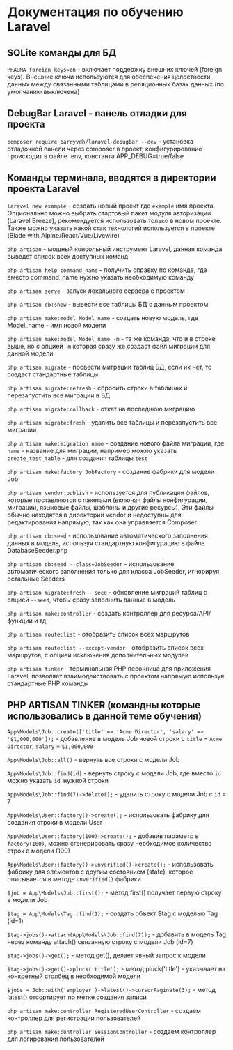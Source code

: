 # Документация по обучению Laravel

## SQLite команды для БД

`PRAGMA foreign_keys=on` - включает поддержку внешних ключей (foreign keys). Внешние ключи используются для обеспечения целостности данных между связанными таблицами в реляционных базах данных (по умолчанию выключена)

## DebugBar Laravel - панель отладки для проекта

`composer require barryvdh/laravel-debugbar --dev` - установка отладочной панели через composer в проект, конфигурирование происходит в файле .env, константа APP_DEBUG=true/false

## Команды терминала, вводятся в директории проекта Laravel
`laravel new example` - создать новый проект где `example` имя проекта. Опционально можно выбрать стартовый пакет модуля авторизации (Laravel Breeze), рекомендуется использовать только в новом проекте. Также можно указать какой стак технологий используется в проекте (Blade with Alpine/React/Vue/Livewire)

`php artisan` - мощный консольный инструмент Laravel, данная команда выведет список всех доступных команд

`php artisan help command_name` - получить справку по команде, где вместо command_name нужно указать необходимую команду 

`php artisan serve` - запуск локального сервера с проектом

`php artisan db:show` - вывести все таблицы БД с данным проектом

`php artisan make:model Model_name` - создать новую модель, где Model_name - имя новой модели

`php artisan make:model Model_name -m` - та же команда, что и в строке выше, но с опцией `-m` которая сразу же создаст файл миграции для данной модели

`php artisan migrate` - провести миграции таблиц БД, если их нет, то создаст стандартные таблицы

`php artisan migrate:refresh` - сбросить строки в таблицах и перезапустить все миграции в БД

`php artisan migrate:rollback` - откат на последнюю миграцию

`php artisan migrate:fresh` - удалить все таблицы и перезапустить все миграции

`php artisan make:migration name` - создание нового файла миграции, где `name` - название для миграции, например можно указать `create_test_table` - для создания таблицы `test`

`php artisan make:factory JobFactory` - создание фабрики для модели Job

`php artisan vendor:publish` - используется для публикации файлов, которые поставляются с пакетами (включая файлы конфигурации, миграции, языковые файлы, шаблоны и другие ресурсы). Эти файлы обычно находятся в директории vendor и недоступны для редактирования напрямую, так как она управляется Composer.

`php artisan db:seed` - использование автоматического заполнения данных в модель, используя стандартную конфигурацию в файле DatabaseSeeder.php

`php artisan db:seed --class=JobSeeder` - использование автоматического заполнения только для класса JobSeeder, игнорируя остальные Seeders

`php artisan migrate:fresh --seed` - обновление миграций таблиц с опцией `--seed`, чтобы сразу заполнить данные в модель

`php artisan make:controller` - создать контроллер для ресурса/API/функции и тд

`php artisan route:list` - отобразить список всех маршрутов

`php artisan route:list --except-vendor` - отобразить список всех маршрутов, с опцией исключения дополнительных модулей

`php artisan tinker` - терминальная PHP песочница для приложения Laravel, позволяет взаимодействовать с проектом напрямую используя стандартные PHP команды 

## PHP ARTISAN TINKER (командны которые использовались в данной теме обучения)

`App\Models\Job::create(['title' => 'Acme Director', 'salary' => '$1,000,000']);` - добавление в модель Job новой строки с `title` = `Acme Director`, `salary` = `$1,000,000`

`App\Models\Job::all()` - вернуть все строки с модели Job

`App\Models\Job::find(id)` - вернуть строку с модели Job, где вместо `id` можно указать `id `нужной строки

`App\Models\Job::find(7)->delete();` - удалить строку с модели Job с `id` = 7

`App\Models\User::factory()->create();` - использовать фабрику для создания строки в модели User

`App\Models\User::factory(100)->create();` - добавив параметр в `factory(100)`, можно сгенерировать сразу необходимое количество строк в модели (100)

`App\Models\User::factory()->unverified()->create();` - использовать фабрику для элементов с другим состоянием (state), которое описывается в методе `unverified()` фабрики

`$job = App\Models\Job::first();` - метод first() получает первую строку в модели Job

`$tag = App\Models\Tag::find(1);` - создать объект $tag с моделью Tag (id=1)

`$tag->jobs()->attach(App\Models\Job::find(7));` - добавить в модель Tag через команду attach() связанную строку с модели Job (id=7)

`$tag->jobs()->get();` - метод get(), делает явный запрос к модели

`$tag->jobs()->get()->pluck('title');` - метод pluck('title') - указывает на конкретный столбец в необходимой модели

`$jobs = Job::with('employer')->latest()->cursorPaginate(3);` - метод latest() отсортирует по метке создания записи

`php artisan make:controller RegisteredUserController` - создаем контроллер для регистрации пользователей

`php artisan make:controller SessionController` - создаем контроллер для логирования пользователей









